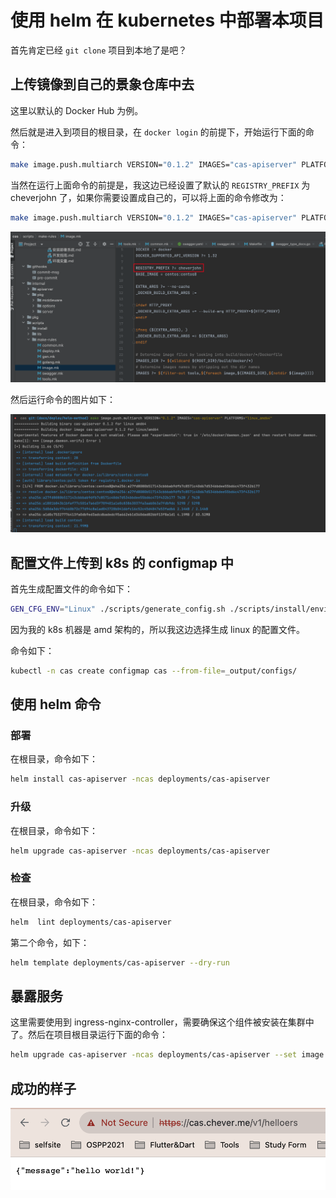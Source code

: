 # 使用 helm 在 kubernetes 中部署本项目

首先肯定已经 `git clone` 项目到本地了是吧？

## 上传镜像到自己的景象仓库中去

这里以默认的 Docker Hub 为例。

然后就是进入到项目的根目录，在 `docker login` 的前提下，开始运行下面的命令：

```bash
make image.push.multiarch VERSION="0.1.2" IMAGES="cas-apiserver" PLATFORMS="linux_amd64"
```

当然在运行上面命令的前提是，我这边已经设置了默认的 `REGISTRY_PREFIX` 为 cheverjohn 了，如果你需要设置成自己的，可以将上面的命令修改为：

```bash
make image.push.multiarch VERSION="0.1.2" IMAGES="cas-apiserver" PLATFORMS="linux_amd64" REGISTRY_PREFIX="ur registry prefix"
```

![image-20230829230822567](../../../assets/guide/zh-CN/installation/image_registry_setup.png)

然后运行命令的图片如下：

![image-20230829225507770](../../../assets/guide/zh-CN/installation/image_push.png)

## 配置文件上传到 k8s 的 configmap 中

首先生成配置文件的命令如下：

```bash
GEN_CFG_ENV="Linux" ./scripts/generate_config.sh ./scripts/install/environment.sh ./configs/lbctrl-dnser.yaml > lbctrl-dnser.yaml
```

因为我的 k8s 机器是 amd 架构的，所以我这边选择生成 linux 的配置文件。

命令如下：

```bash
kubectl -n cas create configmap cas --from-file=_output/configs/
```

## 使用 helm 命令

### 部署

在根目录，命令如下：

```bash
helm install cas-apiserver -ncas deployments/cas-apiserver
```

### 升级

在根目录，命令如下：

```bash
helm upgrade cas-apiserver -ncas deployments/cas-apiserver 
```

### 检查

在根目录，命令如下：

```bash
helm  lint deployments/cas-apiserver                       
```

第二个命令，如下：

```bash
helm template deployments/cas-apiserver --dry-run
```

## 暴露服务

这里需要使用到 ingress-nginx-controller，需要确保这个组件被安装在集群中了。然后在项目根目录运行下面的命令：

```bash
helm upgrade cas-apiserver -ncas deployments/cas-apiserver --set image.tag="0.1.2" --set ingress.enabled="true"    --set ingress.className="nginx"                                             
```

## 成功的样子

![image-20230830004526651](../../../assets/guide/zh-CN/installation/successful.png)
